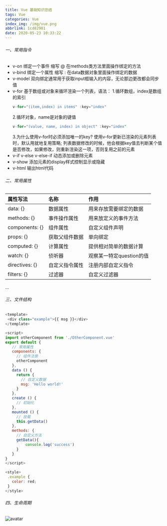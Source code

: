```yaml
---
title: Vue 基础知识总结
tags: Vue
categories: Vue
index_img: /img/vue.png
abbrlink: 1cd82901
date: 2020-05-23 10:33:22
---
```

###### 一、常用指令

- v-on 绑定一个事件 缩写 @ 在methods类方法里面操作绑定的方法
- v-bind 绑定一个属性 缩写 : 在data数据对象里面操作绑定的数据
- v-model 双向绑定通常用于获取input框输入的内容，无论那边更改都会同步值
- v-for 基于数组或对象来循环渲染一个列表，语法：
 1.循环数组，index是数组的索引
   ```javascript
   v-for="(item,index) in items" :key="index"
   ```
   2.循环对象，name是对象的键值 
   ```javascript
   v-for="(value, name, index) in object" :key="index"
   ```
   3.为什么使用v-for时必须添加唯一的key?
      使用v-for更新已渲染的元素列表时，默认用就地复用策略;
      列表数据修改的时候，他会根据key值去判断某个值是否修改，如果修改，则重新渲染这一项，否则复用之前的元素
- v-if v-else v-else-if 动态添加或删除元素
- v-show 添加元素的display样式控制显示或隐藏
- v-html 输出html代码

###### 二、常用属性

属性写法 | 名称 | 作用
:---|:---|:---
data: {}       |数据属性      |  用来存放需要绑定的数据
methods: {}    |事件操作属性  |  用来放定义的事件方法
components: {} |组件属性      |  自定义组件声明
props: {}      |获取父组件数据 |  单向绑定
computed: {}   |计算属性      |  提供相对简单的数据计算
watch: {}      |侦听器        |  观察某一特定question的值  
directives: {} |自定义指令属性 |  注册内部自定义指令
filters: {}    |过滤器        |  自定义过滤器
...

###### 三、文件结构

 ```javascript
<template>
  <div class="example">{{ msg }}</div>
</template>

<script>
import otherComponent from './OtherComponent.vue'
export default {
    // 常用属性
    components: {
      // 组件注册
      otherComponent
    },
    data () { 
      return {
        // 自定义数据
        msg: 'Hello world!'
      }
    },    
    create () {
      // 初始化
    },
    mounted () {
      // 挂载
      this.getData()
    },
    methods: {
      // 自定义方法
      getData(){
          console.log('success')
      }
    }
}
</script>

<style>
  .example {
    color: red;
  }
</style>

 ```

 ###### 四、生命周期

![avatar](https://cn.vuejs.org/images/lifecycle.png)